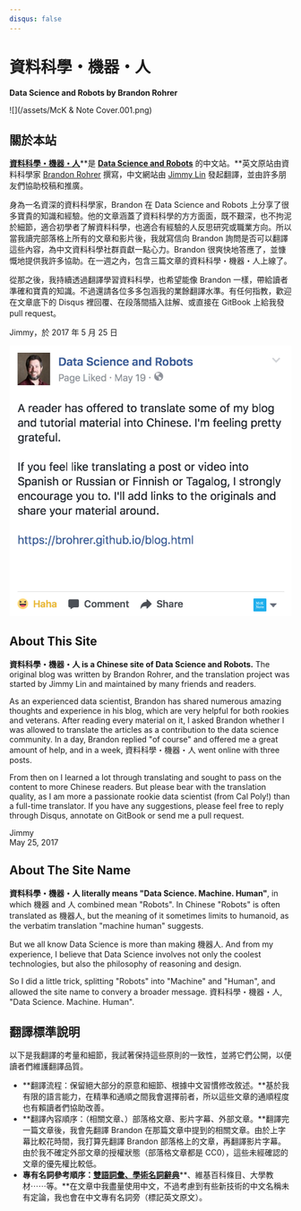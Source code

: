 ```yaml
---
disqus: false
---
```


# 資料科學・機器・人

**Data Science and Robots by Brandon Rohrer**

![](/assets/McK & Note Cover.001.png)

## 關於本站

[**資料科學・機器・人**](https://brohrer.mcknote.com/)**是 **[**Data Science and Robots**](https://brohrer.github.io/blog.html)** 的中文站。**英文原站由資料科學家 [Brandon Rohrer](https://www.linkedin.com/in/brohrer/) 撰寫，中文網站由 [Jimmy Lin](https://www.linkedin.com/in/imjmln/) 發起翻譯，並由許多朋友們協助校稿和推廣。

身為一名資深的資料科學家，Brandon 在 Data Science and Robots 上分享了很多寶貴的知識和經驗。他的文章涵蓋了資料科學的方方面面，既不艱深，也不拘泥於細節，適合初學者了解資料科學，也適合有經驗的人反思研究或職業方向。所以當我讀完部落格上所有的文章和影片後，我就寫信向 Brandon 詢問是否可以翻譯這些內容，為中文資料科學社群貢獻一點心力。Brandon 很爽快地答應了，並慷慨地提供我許多協助。在一週之內，包含三篇文章的資料科學・機器・人上線了。

從那之後，我持續透過翻譯學習資料科學，也希望能像 Brandon 一樣，帶給讀者準確和寶貴的知識。不過還請各位多多包涵我的業餘翻譯水準。有任何指教，歡迎在文章底下的 Disqus 裡回覆、在段落間插入註解、或直接在 GitBook 上給我發 pull request。

Jimmy，於 2017 年 5 月 25 日

[![](/assets/Brandon.png)](https://www.facebook.com/DataScienceAndRobots/photos/a.289818584721644.1073741828.286053858431450/428807957489372/?type=3)

## About This Site

**資料科學・機器・人 is a Chinese site of Data Science and Robots.** The original blog was written by Brandon Rohrer, and the translation project was started by Jimmy Lin and maintained by many friends and readers.

As an experienced data scientist, Brandon has shared numerous amazing thoughts and experience in his blog, which are very helpful for both rookies and veterans. After reading every material on it, I asked Brandon whether I was allowed to translate the articles as a contribution to the data science community. In a day, Brandon replied "of course" and offered me a great amount of help, and in a week, 資料科學・機器・人 went online with three posts.

From then on I learned a lot through translating and sought to pass on the content to more Chinese readers. But please bear with the translation quality, as I am more a passionate rookie data scientist \(from Cal Poly!\) than a full-time translator. If you have any suggestions, please feel free to reply through Disqus, annotate on GitBook or send me a pull request.

Jimmy  
May 25, 2017

## About The Site Name

**資料科學・機器・人 literally means "Data Science. Machine. Human"**, in which 機器 and 人 combined mean "Robots". In Chinese "Robots" is often translated as 機器人, but the meaning of it sometimes limits to humanoid, as the verbatim translation "machine human" suggests.

But we all know Data Science is more than making 機器人. And from my experience, I believe that Data Science involves not only the coolest technologies, but also the philosophy of reasoning and design.

So I did a little trick, splitting "Robots" into "Machine" and "Human", and allowed the site name to convery a broader message. 資料科學・機器・人, "Data Science. Machine. Human".

## 翻譯標準說明

以下是我翻譯的考量和細節，我試著保持這些原則的一致性，並將它們公開，以便讀者們維護翻譯品質。

* **翻譯流程：保留絕大部分的原意和細節、根據中文習慣修改敘述。**基於我有限的語言能力，在精準和通順之間我會選擇前者，所以這些文章的通順程度也有賴讀者們協助改善。
* **翻譯內容順序：（相關文章、）部落格文章、影片字幕、外部文章。**翻譯完一篇文章後，我會先翻譯 Brandon 在那篇文章中提到的相關文章。由於上字幕比較花時間，我打算先翻譯 Brandon 部落格上的文章，再翻譯影片字幕。由於我不確定外部文章的授權狀態（部落格文章都是 CC0），這些未經確認的文章的優先權比較低。
* **專有名詞參考順序：**[**雙語詞彙、學術名詞辭典**](http://terms.naer.edu.tw)**、維基百科條目、大學教材⋯⋯等。**在文章中我盡量使用中文，不過考慮到有些新技術的中文名稱未有定論，我也會在中文專有名詞旁（標記英文原文）。



